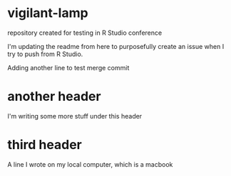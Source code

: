 # vigilant-lamp
repository created for testing in R Studio conference

I'm updating the readme from here to purposefully create an issue when I try to push from R Studio.

Adding another line to test merge commit

# another header
I'm writing some more stuff under this header

# third header
A line I wrote on my local computer, which is a macbook
